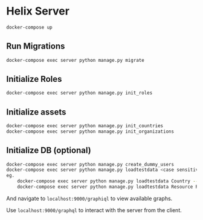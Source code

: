 # Helix Server

```bash
docker-compose up
```

## Run Migrations
```bash
docker-compose exec server python manage.py migrate 
```

## Initialize Roles
```bash
docker-compose exec server python manage.py init_roles
```

## Initialize assets
```bash
docker-compose exec server python manage.py init_countries
docker-compose exec server python manage.py init_organizations
```

## Initialize DB (optional)
```bash
docker-compose exec server python manage.py create_dummy_users
docker-compose exec server python manage.py loadtestdata <case sensitive model_names> --count 2
eg.
    docker-compose exec server python manage.py loadtestdata Country --count 2
    docker-compose exec server python manage.py loadtestdata Resource ResourceGroup --count 2
```

And navigate to `localhost:9000/graphiql` to view available graphs.

Use `localhost:9000/graphql` to interact with the server from the client.

